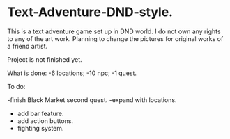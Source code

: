 # Text-Adventure-DND-style.
This is a text adventure game set up in DND world. I do not own any rights to any of the art work. Planning to change the pictures for original works of a friend artist.

Project is not finished yet. 

What is done: 
-6 locations;
-10 npc; 
-1 quest. 

To do: 

-finish Black Market second quest. 
-expand with locations. 
- add bar feature. 
- add action buttons. 
- fighting system.
